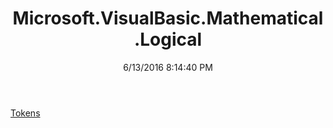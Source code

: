 ﻿---
title: Microsoft.VisualBasic.Mathematical.Logical
date: 6/13/2016 8:14:40 PM
---

[Tokens](T-Microsoft.VisualBasic.Mathematical.Logical.Tokens.html)
